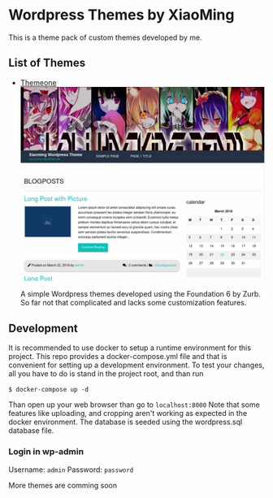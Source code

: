 # Wordpress Themes by XiaoMing

This is a theme pack of custom themes developed by me.

## List of Themes
* [Themeone](./themes/themeone)
  ![Themeone](./themes/themeone/screenshot.png)
  
  A simple Wordpress themes developed using the Foundation 6 by Zurb.
  So far not that complicated and lacks some customization features.
  
## Development

It is recommended to use docker to setup a runtime environment for this project.
This repo provides a docker-compose.yml file and that is convenient for setting up a development environment. 
To test your changes, all you have to do is stand in  the project root, and than run
```
$ docker-compose up -d
```
Than open up your web browser than go to `localhost:8000`
Note that some features like uploading, and cropping aren't working as expected in the docker environment.
The database is seeded using the wordpress.sql database file.

### Login in wp-admin
Username: `admin`
Password: `password`

More themes are comming soon

